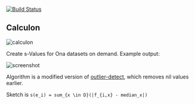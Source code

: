 [![Build Status](https://travis-ci.org/pld/calculon.svg?branch=master)](https://travis-ci.org/pld/calculon)

## Calculon

![calculon](https://raw.githubusercontent.com/pld/calculon/master/docs/calculon.jpg)

Create s-Values for Ona datasets on demand. Example output:

![screenshot](https://raw.githubusercontent.com/pld/calculon/master/docs/screenshot.png)

Algorithm is a modified version of [outlier-detect](https://github.com/benb111/outlier-detect), which removes nil values earlier.

Sketch is `s(e_i) = sum_{x \in D}(|f_{i,x} - median_x|)`
